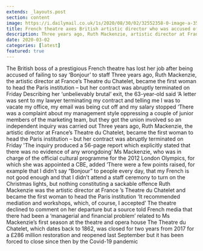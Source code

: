 ```yaml
---
extends: _layouts.post
section: content
image: https://i.dailymail.co.uk/1s/2020/08/30/02/32552358-0-image-a-35_1598749246046.jpg 
title: French theatre axes British artistic director who was accused of not saying 'Bonjour' to staff 
description: Three years ago, Ruth Mackenzie, artistic director at France's Theatre du Chatelet, became the first woman to head the Paris institution - but her contract was abruptly terminated on Friday 
date: 2020-03-02 
categories: [latest] 
featured: true 
--- 
```

The British boss of a prestigious French theatre has lost her job after being accused of failing to say ‘Bonjour’ to staff
Three years ago, Ruth Mackenzie, the artistic director at France’s Theatre du Chatelet, became the first woman to head the Paris institution – but her contract was abruptly terminated on Friday
Describing her ‘unbelievably brutal’ exit, the 63-year-old said ‘A letter was sent to my lawyer terminating my contract and telling me I was to vacate my office, my email was being cut off and my salary stopped
‘There was a complaint about my management style oppressing a couple of junior members of the marketing team, but they got the union involved so an independent inquiry was carried out
Three years ago, Ruth Mackenzie, the artistic director at France’s Theatre du Chatelet, became the first woman to head the Paris institution – but her contract was abruptly terminated on Friday
'The inquiry produced a 56-page report which explicitly stated that there was no evidence of any wrongdoing’
Ms Mackenzie, who was in charge of the official cultural programme for the 2012 London Olympics, for which she was appointed a CBE, added ‘There were a few points raised, for example that I didn’t say “Bonjour” to people every day, that my French is not good enough and that I didn’t attend a staff ceremony to turn on the Christmas lights, but nothing constituting a sackable offence
Ruth Mackenzie was the artistic director at France ’s Theatre du Chatelet and became the first woman to head the Paris institution
‘It recommended mediation and workshops, which, of course, I accepted’
The theatre declined to comment on her departure but a source told French media that there had been a ‘managerial and financial problem’ related to Ms Mackenzie’s first season at the theatre and opera house
The Theatre du Chatelet, which dates back to 1862, was closed for two years from 2017 for a £286 million restoration and reopened last September but it has been forced to close since then by the Covid-19 pandemic